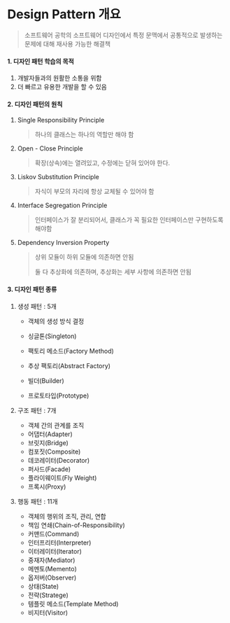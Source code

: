 # Design Pattern 개요

> 소프트웨어 공학의 소프트웨어 디자인에서 특정 문맥에서 공통적으로 발생하는 문제에 대해 재사용 가능한 해결책



#### 1. 디자인 패턴 학습의 목적

1. 개발자들과의 원활한 소통을 위함
2. 더 빠르고 유용한 개발을 할 수 있음



#### 2. 디자인 패턴의 원칙

1. Single Responsibility Principle

   > 하나의 클래스는 하나의 역할만 해야 함

2. Open - Close Principle

   > 확장(상속)에는 열려있고, 수정에는 닫혀 있어야 한다.

3. Liskov Substitution Principle

   > 자식이 부모의 자리에 항상 교체될 수 있어야 함

4. Interface Segregation Principle

   > 인터페이스가 잘 분리되어서, 클래스가 꼭 필요한 인터페이스만 구현하도록 해야함

5. Dependency Inversion Property

   > 상위 모듈이 하위 모듈에 의존하면 안됨
   >
   > 둘 다 추상화에 의존하며, 추상화는 세부 사항에 의존하면 안됨



#### 3. 디자인 패턴 종류

1. 생성 패턴 : 5개

   - 객체의 생성 방식 결정

   - 싱글톤(Singleton)
   - 팩토리 메소드(Factory Method)
   - 추상 팩토리(Abstract Factory)
   - 빌더(Builder)
   - 프로토타입(Prototype)

2. 구조 패턴 : 7개

   - 객체 간의 관계를 조직
   - 어댑터(Adapter)
   - 브릿지(Bridge)
   - 컴포짓(Composite)
   - 데코레이터(Decorator)
   - 퍼사드(Facade)
   - 플라이웨이트(Fly Weight)
   - 프록시(Proxy)

3. 행동 패턴 : 11개
   - 객체의 행위의 조직, 관리, 연합
   - 책임 연쇄(Chain-of-Responsibility)
   - 커맨드(Command)
   - 인터프리터(Interpreter)
   - 이터레이터(Iterator)
   - 중재자(Mediator)
   - 메멘토(Memento)
   - 옵저버(Observer)
   - 상태(State)
   - 전략(Stratege)
   - 템플릿 메소드(Template Method)
   - 비지터(Visitor)